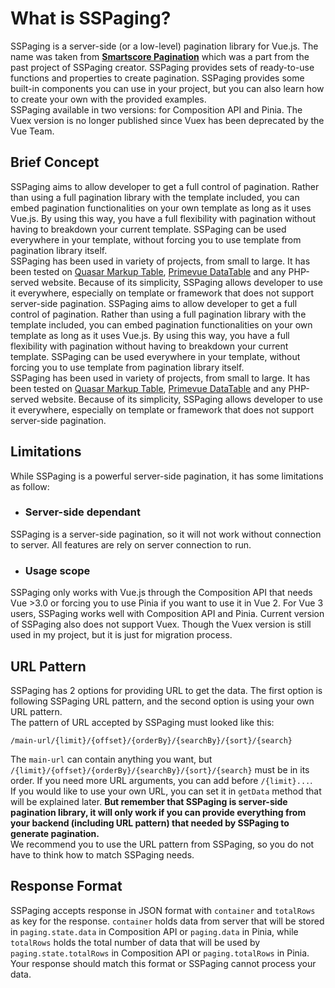 # What is SSPaging?
SSPaging is a server-side (or a low-level) pagination library for Vue.js. The name was taken from <strong>[Smartscore Pagination](https://smartscore.wolestech.com)</strong> which was a part from the past project of SSPaging creator. SSPaging provides sets of ready-to-use functions and properties to create pagination. SSPaging provides some built-in components you can use in your project, but you can also learn how to create your own with the provided examples.<br/>
SSPaging available in two versions: for Composition API and Pinia. The Vuex version is no longer published since Vuex has been deprecated by the Vue Team. 

## Brief Concept
SSPaging aims to allow developer to get a full control of pagination. Rather than using a full pagination library with the template included, you can embed pagination functionalities on your own template as long as it uses Vue.js. By using this way, you have a full flexibility with pagination without having to breakdown your current template. SSPaging can be used everywhere in your template, without forcing you to use template from pagination library itself.<br/>
SSPaging has been used in variety of projects, from small to large. It has been tested on [Quasar Markup Table](https://https://quasar.dev/vue-components/markup-table), [Primevue DataTable](https://primevue.org/datatable) and any PHP-served website. Because of its simplicity, SSPaging allows developer to use it everywhere, especially on template or framework that does not support server-side pagination.
SSPaging aims to allow developer to get a full control of pagination. Rather than using a full pagination library with the template included, you can embed pagination functionalities on your own template as long as it uses Vue.js. By using this way, you have a full flexibility with pagination without having to breakdown your current template. SSPaging can be used everywhere in your template, without forcing you to use template from pagination library itself.<br/>
SSPaging has been used in variety of projects, from small to large. It has been tested on [Quasar Markup Table](https://https://quasar.dev/vue-components/markup-table), [Primevue DataTable](https://primevue.org/datatable) and any PHP-served website. Because of its simplicity, SSPaging allows developer to use it everywhere, especially on template or framework that does not support server-side pagination.

## Limitations
While SSPaging is a powerful server-side pagination, it has some limitations as follow:
- ### Server-side dependant
SSPaging is a server-side pagination, so it will not work without connection to server. All features are rely on server connection to run.
- ### Usage scope
SSPaging only works with Vue.js through the Composition API that needs Vue >3.0 or forcing you to use Pinia if you want to use it in Vue 2. For Vue 3 users, SSPaging works well with Composition API and Pinia. Current version of SSPaging also does not support Vuex. Though the Vuex version is still used in my project, but it is just for migration process.

## URL Pattern
SSPaging has 2 options for providing URL to get the data. The first option is following SSPaging URL pattern, and the second option is using your own URL pattern.<br/>
The pattern of URL  accepted by SSPaging must looked like this:
```
/main-url/{limit}/{offset}/{orderBy}/{searchBy}/{sort}/{search}
```
The `main-url` can contain anything you want, but `/{limit}/{offset}/{orderBy}/{searchBy}/{sort}/{search}` must be in its order. If you need more URL arguments, you can add before `/{limit}...`.<br/>
If you would like to use your own URL, you can set it in `getData` method that will be explained later. <strong>But remember that SSPaging is server-side pagination library, it will only work if you can provide everything from your backend (including URL pattern) that needed by SSPaging to generate pagination.</strong><br/>
We recommend you to use the URL pattern from SSPaging, so you do not have to think how to match SSPaging needs.

## Response Format
SSPaging accepts response in JSON format with `container` and `totalRows` as key for the response. `container` holds data from server that will be stored in `paging.state.data` in Composition API or `paging.data` in Pinia, while `totalRows` holds the total number of data that will be used by `paging.state.totalRows` in Composition API  or `paging.totalRows` in Pinia. Your response should match this format or SSPaging cannot process your data.
